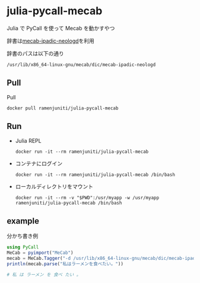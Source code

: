 # julia-pycall-mecab

Julia で PyCall を使って Mecab を動かすやつ

辞書は[mecab-ipadic-neologd](https://github.com/neologd/mecab-ipadic-neologd)を利用

辞書のパスは以下の通り
```
/usr/lib/x86_64-linux-gnu/mecab/dic/mecab-ipadic-neologd
```

## Pull

Pull
```
docker pull ramenjuniti/julia-pycall-mecab
```

## Run

* Julia REPL
    ```
    docker run -it --rm ramenjuniti/julia-pycall-mecab
    ```

* コンテナにログイン
    ```
    docker run -it --rm ramenjuniti/julia-pycall-mecab /bin/bash
    ```

* ローカルディレクトリをマウント
    ```
    docker run -it --rm -v "$PWD":/usr/myapp -w /usr/myapp ramenjuniti/julia-pycall-mecab /bin/bash
    ```

## example

分かち書き例
```julia
using PyCall
MeCab = pyimport("MeCab")
mecab = MeCab.Tagger("-d /usr/lib/x86_64-linux-gnu/mecab/dic/mecab-ipadic-neologd -Owakati")
println(mecab.parse("私はラーメンを食べたい。"))

# 私 は ラーメン を 食べ たい 。
```